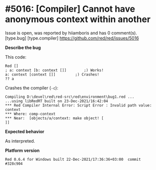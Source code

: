 
#5016: [Compiler] Cannot have anonymous context within another
================================================================================
Issue is open, was reported by hiiamboris and has 0 comment(s).
[type.bug] [type.compiler]
<https://github.com/red/red/issues/5016>

**Describe the bug**

This code:
```
Red []
; a: context [b: context []]		;) Works!
a: context [context []]			;) Crashes!
?? a
```
Crashes the compiler (`-c`):
```
Compiling D:\devel\red\red-src\red\environment\bug1.red ...
...using libRedRT built on 23-Dec-2021/16:42:04
*** Red Compiler Internal Error: Script Error : Invalid path value: context
*** Where: comp-context
*** Near:  [objects/a/context: make object! [
]]
```

**Expected behavior**

As interpreted.

**Platform version**
```
Red 0.6.4 for Windows built 22-Dec-2021/17:36:36+03:00  commit #328c904
```



